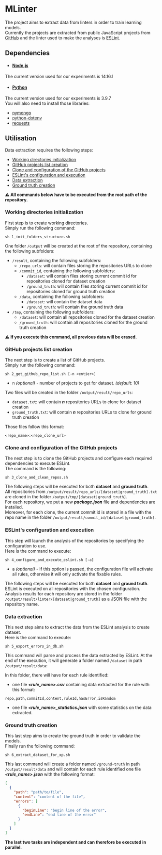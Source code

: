 # MLinter
The project aims to extract data from linters in order to train learning models.  
Currently the projects are extracted from public JavaScript projects from [GitHub](https://github.com)
and the linter used to make the analyses is [ESLint](https://eslint.org).

## Dependencies
- #### [Node.js](https://nodejs.org)
The current version used for our experiments is 14.16.1

- #### [Python](https://www.python.org)
The current version used for our experiments is 3.9.7  
You will also need to install those libraries:
- [pymongo](https://pypi.org/project/pymongo/)
- [python-dotenv](https://pypi.org/project/python-dotenv/)
- [requests](https://pypi.org/project/requests/)

## Utilisation
Data extraction requires the following steps:
- [Working directories initialization](#working-directories-initialization)
- [GitHub projects list creation](#github-projects-list-creation)
- [Clone and configuration of the GitHub projects](#clone-and-configuration-of-the-github-projects)
- [ESLint's configuration and execution](#eslints-configuration-and-execution)
- [Data extraction](#data-extraction)
- [Ground truth creation](#ground-truth-creation)

**⚠️ All commands below have to be executed from the root path of the repository.**

### Working directories initialization
First step is to create working directories.  
Simply run the following command:
```shell
sh 1_init_folders_structure.sh
```

One folder ```/output``` will be created at the root of the repository, containing the following subfolders:
- ```/result```, containing the following subfolders:
  - ```/repo_urls```: will contain files storing the repositories URLs to clone
  - ```/commit_id```, containing the following subfolders:
    - ```/dataset```: will contain files storing current commit id for repositories cloned for dataset creation
    - ```/ground_truth```: will contain files storing current commit id for repositories cloned for ground truth creation
  - ```/data```, containing the following subfolders:
    - ```/dataset```: will contain the dataset data
    - ```/ground_truth```: will contain the ground truth data
- ```/tmp```, containing the following subfolders:
  - ```/dataset```: will contain all repositories cloned for the dataset creation
  - ```/ground_truth```: will contain all repositories cloned for the ground truth creation

**⚠️ If you execute this command, all previous data will be erased.**

### GitHub projects list creation
The next step is to create a list of GitHub projects.  
Simply run the following command:
```shell
sh 2_get_github_repo_list.sh [-n <entier>]
```
- n *(optional)* - number of projects to get for dataset. *(default: 10)*

Two files will be created in the folder ```/output/result/repo_urls```:
- ```dataset.txt```: will contain ***n*** repositories URLs to clone for dataset creation
- ```ground_truth.txt```: will contain ***n*** repositories URLs to clone for ground truth creation

Those files follow this format:
```
<repo_name>:<repo_clone_url>
```

### Clone and configuration of the GitHub projects
The next step is to clone the GitHub projects and configure each required dependencies to execute ESLint.  
The command is the following:
```shell
sh 3_clone_and_clean_repos.sh
```

The following steps will be executed for both **dataset** and **ground truth**.  
All repositories from ```/output/result/repo_urls/[dataset|ground_truth].txt``` are cloned in the folder
```/output/tmp/[dataset|ground_truth]```.  
For each repository, we put a new ***package.json*** file and dependencies are installed.  
Moreover, for each clone, the current commit id is stored in a file with the repo name in the folder
```/output/result/commit_id/[dataset|ground_truth]```.

### ESLint's configuration and execution
This step will launch the analysis of the repositories by specifying the configuration to use.  
Here is the command to execute:
```shell
sh 4_configure_and_execute_eslint.sh [-a]
```
- a *(optional)* - If this option is passed, the configuration file will activate all rules, otherwise it
will only activate the fixable rules.

The following steps will be executed for both **dataset** and **ground truth**.  
ESLint is executed on all repositories with the chosen configuration.  
Analysis results for each repository are stored in the folder ```/output/result/linter/[dataset|ground_truth]``` as a
JSON file with the repository name.

### Data extraction
This next step aims to extract the data from the ESLint analysis to create dataset.  
Here is the command to execute:
```shell
sh 5_export_errors_in_db.sh
```

This command will parse and process the data extracted by ESLint. At the end of the execution, it will generate
a folder named ```/dataset``` in path ```/output/result/data```:

In this folder, there will have for each rule identified:
- one file ***<rule_name>.csv*** containing data extracted for the rule with this format:
```csv
repo,path,commitId,content,ruleId,hasError,isRandom
```
- one file ***<rule_name>_statistics.json*** with some statistics on the data extracted.

### Ground truth creation
This last step aims to create the ground truth in order to validate the models.  
Finally run the following command:
```shell
sh 6_extract_dataset_for_xp.sh
```

This last command will create a folder named ```/ground-truth``` in path ```/output/result/data``` and will contain for
each rule identified one file ***<rule_name>.json*** with the following format:
```json
[
  {
    "path": "path/to/file",
    "content": "content of the file",
    "errors": [
      {
        "beginLine": "begin line of the error",
        "endLine": "end line of the error"
      }
    ]
  }
]
```

**The last two tasks are independent and can therefore be executed in parallel.**
